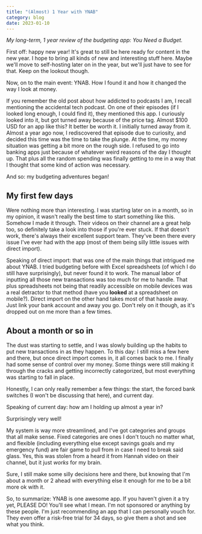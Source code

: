 ```yaml
---
title: "(Almost) 1 Year with YNAB"
category: blog
date: 2023-01-10
---
```


*My long-term, 1 year review of the budgeting app: You Need a Budget.*

First off: happy new year! It's great to still be here ready for content in the new year. I hope to bring all kinds of new and interesting stuff here. Maybe we'll move to self-hosting later on in the year, but we'll just have to see for that. Keep on the lookout though.

Now, on to the main event: YNAB. How I found it and how it changed the way I look at money.

If you remember the old post about how addicted to podcasts I am, I recall mentioning the accidental tech podcast. On one of their episodes (if I looked long enough, I could find it), they mentioned this app. I curiously looked into it, but got turned away because of the price tag. Almost $100 USD for an app like this? It better be worth it. I initially turned away from it. Almost a year ago now, I rediscovered that episode due to curiosity, and decided this time was the time to take the plunge. At the time, my money situation was getting a bit more on the rough side. I refused to go into banking apps just because of whatever weird reasons of the day I thought up. That plus all the random spending was finally getting to me in a way that I thought that some kind of action was necessary.

And so: my budgeting adventures began!

## My first few days

Were nothing more than interesting. I was starting later on in a month, so in my opinion, it wasn't really the best time to start something like this. Somehow I made it through. Their videos on their channel are a great help too, so definitely take a look into those if you're ever stuck. If that doesn't work, there's always their excellent support team. They've been there every issue I've ever had with the app (most of them being silly little issues with direct import).

Speaking of direct import: that was one of the main things that intrigued me about YNAB. I tried budgeting before with Excel spreadsheets (of which I do still have surprisingly), but never found it to work. The manual labor of inputting all those new transactions was too much for me to handle. That plus spreadsheets not being that readily accessible on mobile devices was a real detractor to that method (have you **looked** at a spreadsheet on mobile?). Direct import on the other hand takes most of that hassle away. Just link your bank account and away you go. Don't rely on it though, as it's dropped out on me more than a few times.

## About a month or so in

The dust was starting to settle, and I was slowly building up the habits to put new transactions in as they happen. To this day: I still miss a few here and there, but once direct import comes in, it all comes back to me. I finally had some sense of control over my money. Some things were still making it through the cracks and getting incorrectly categorized, but most everything was starting to fall in place.

Honestly, I can only really remember a few things: the start, the forced bank switches (I won't be discussing that here), and current day.


Speaking of current day: how am I holding up almost a year in?

Surprisingly very well!

My system is way more streamlined, and I've got categories and groups that all make sense. Fixed categories are ones I don't touch no matter what, and flexible (including everything else except savings goals and my emergency fund) are fair game to pull from in case I need to break said glass. Yes, this was stolen from a heard it from Hannah video on their channel, but it just *works* for my brain.

Sure, I still make some silly decisions here and there, but knowing that I'm about a month or 2 ahead with everything else it enough for me to be a bit more ok with it.

So, to summarize: YNAB is one awesome app. If you haven't given it a try yet, PLEASE DO! You'll see what I mean. I'm not sponsored or anything by these people. I'm just recommending an app that I can personally vouch for. They even offer a risk-free trial for 34 days, so give them a shot and see what you think.